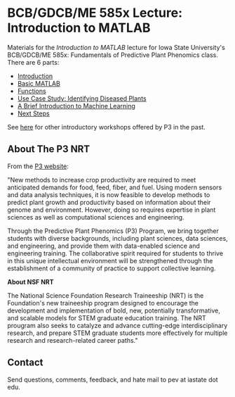 # BCB/GDCB/ME 585x Lecture: Introduction to MATLAB

Materials for the *Introduction to MATLAB* lecture for Iowa State University's BCB/GDCB/ME 585x: Fundamentals of Predictive Plant Phenomics class.  There are 6 parts:

* [Introduction](notebooks/p3.matlab.fall2018-00.ipynb)
* [Basic MATLAB](notebooks/p3.matlab.fall2018-01.ipynb)
* [Functions](notebooks/p3.matlab.fall2018-02.ipynb)
* [Use Case Study: Identifying Diseased Plants](notebooks/p3.matlab.fall2018-03.ipynb)
* [A Brief Introduction to Machine Learning](notebooks/p3.matlab.fall2018-04.ipynb)
* [Next Steps](notebooks/p3.matlab.fall2018-05.ipynb)

See [here][p3-workshops] for other introductory workshops offered by P3 in the past.

## About The P3 NRT

From the [P3 website][p3-landing]:

"New methods to increase crop productivity are required to meet anticipated demands for food, feed, fiber, and fuel. Using modern sensors and data analysis techniques, it is now feasible to develop methods to predict plant growth and productivity based on information about their genome and environment. However, doing so requires expertise in plant sciences as well as computational sciences and engineering.

Through the Predictive Plant Phenomics (P3) Program, we bring together students with diverse backgrounds, including plant sciences, data sciences, and engineering, and provide them with data-enabled science and engineering training. The collaborative spirit required for students to thrive in this unique intellectual environment will be strengthened through the establishment of a community of practice to support collective learning. 

**About NSF NRT**

The National Science Foundation Research Traineeship (NRT) is the Foundation's new traineeship program designed to encourage the development and implementation of bold, new, potentially transformative, and scalable models for STEM graduate education training. The NRT prougram also seeks to catalyze and advance cutting-edge interdisciplinary research, and prepare STEM graduate students more effectively for multiple research and research-related career paths."

## Contact

Send questions, comments, feedback, and hate mail to pev at iastate dot edu.


[p3-landing]: https://www.predictivephenomicsinplants.iastate.edu/
[p3-workshops]: https://github.com/pommevilla/p3.bootcamp.2018
